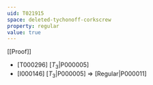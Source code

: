 ```yaml
---
uid: T021915
space: deleted-tychonoff-corkscrew
property: regular
value: true
---
```

[[Proof]]

* [T000296] [$T_3$|P000005]
* [I000146] [$T_3$|P000005] => [Regular|P000011]

